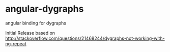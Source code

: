 angular-dygraphs
================

angular binding for dygraphs

Initial Release based on
http://stackoverflow.com/questions/21468244/dygraphs-not-working-with-ng-repeat
